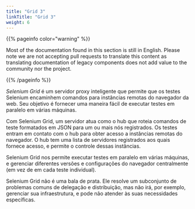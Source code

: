```yaml
---
title: "Grid 3"
linkTitle: "Grid 3"
weight: 6
---
```


{{% pageinfo color="warning" %}}
<p class="lead">
   <i class="fas fa-language display-4"></i> 
   Most of the documentation found in this section is still in English.
   Please note we are not accepting pull requests to translate this content
   as translating documentation of legacy components does not add value to
   the community nor the project.
</p>
{{% /pageinfo %}}

_Selenium Grid_ é um servidor proxy inteligente
que permite que os testes Selenium encaminhem comandos para instâncias remotas do navegador da web.
Seu objetivo é fornecer uma maneira fácil de executar testes em paralelo em várias máquinas.

Com Selenium Grid,
um servidor atua como o hub que roteia comandos de teste formatados em JSON
para um ou mais nós registrados.
Os testes entram em contato com o hub para obter acesso a instâncias remotas do navegador.
O hub tem uma lista de servidores registrados aos quais fornece acesso,
e permite o controle dessas instâncias.

Selenium Grid nos permite executar testes em paralelo em várias máquinas,
e gerenciar diferentes versões e configurações do navegador centralmente
(em vez de em cada teste individual).

Selenium Grid não é uma bala de prata.
Ele resolve um subconjunto de problemas comuns de delegação e distribuição,
mas não irá, por exemplo, gerenciar sua infraestrutura,
e pode não atender às suas necessidades específicas.

